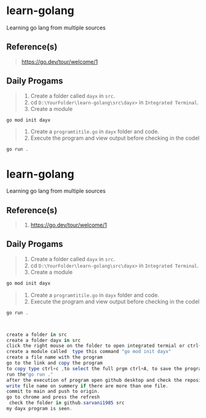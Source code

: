 # learn-golang

Learning go lang from multiple sources

## Reference(s)

>https://go.dev/tour/welcome/1 

## Daily Progams

> 1. Create a folder called `dayx` in `src`.
> 1. cd `D:\YourFolder\learn-golang\src\dayx>` in `Integrated Terminal`.
> 1. Create a module

```powershell
go mod init dayx
```

> 1. Create a `programtitile.go` in `dayx` folder and code.
> 1. Execute the program and view output before checking in the codel

```powershell
go run .
```
# learn-golang

Learning go lang from multiple sources

## Reference(s)

> 1. <https://go.dev/tour/welcome/1>


## Daily Progams

> 1. Create a folder called `dayx` in `src`.
> 1. cd `D:\YourFolder\learn-golang\src\dayx>` in `Integrated Terminal`.
> 1. Create a module

```powershell
go mod init dayx
```

> 1. Create a `programtitile.go` in `dayx` folder and code.
> 1. Execute the program and view output before checking in the codel

```powershell
go run .



create a folder in src
create a folder dayx in src
click the right mouse on the folder to open integrated termial or ctrl+tilda.
create a module called  type this command "go mod init dayx"
create a file name with the program
go to the link and copy the program 
to copy type ctrl+c ,to select the full prgm ctrl+A, to save the program  ctrl+s.
run the"go run ."
after the execution of program open github desktop and check the repositary name or else click on the file menu and open go lang folder.
write file name on summery if there are more than one file.
commit to main and push to origin.
go to chrome and press the refresh 
 check the folder in github.sarvani1985 src 
my dayx program is seen.
